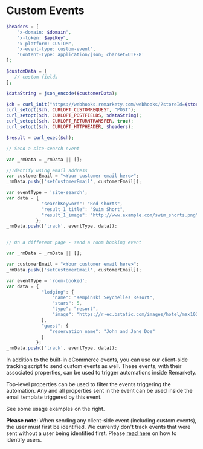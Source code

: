 # Custom Events

```php
$headers = [
    "x-domain: $domain",
    "x-token: $apiKey",
    "x-platform: CUSTOM",
    "x-event-type: custom-event",
    'Content-Type: application/json; charset=UTF-8'
];

$customData = [
   // custom fields
];

$dataString = json_encode($customerData);

$ch = curl_init("https://webhooks.remarkety.com/webhooks/?storeId=$storeId");
curl_setopt($ch, CURLOPT_CUSTOMREQUEST, "POST");
curl_setopt($ch, CURLOPT_POSTFIELDS, $dataString);
curl_setopt($ch, CURLOPT_RETURNTRANSFER, true);
curl_setopt($ch, CURLOPT_HTTPHEADER, $headers);

$result = curl_exec($ch);
```

```javascript
// Send a site-search event

var _rmData = _rmData || [];

//Identify using email address
var customerEmail = "<Your customer email here>";
_rmData.push(['setCustomerEmail', customerEmail]);

var eventType = 'site-search';
var data = {
             "searchKeyword": "Red shorts",
             "result_1_title": "Swim Short",
             "result_1_image": "http://www.example.com/swim_shorts.png"
           };
_rmData.push(['track', eventType, data]); 


// On a different page - send a room booking event

var _rmData = _rmData || [];

var customerEmail = "<Your customer email here>";
_rmData.push(['setCustomerEmail', customerEmail]);

var eventType = 'room-booked';
var data = {
             "lodging": {
                 "name": "Kempinski Seychelles Resort",
                 "stars": 5,
                 "type": "resort",
                 "image": "https://r-ec.bstatic.com/images/hotel/max1024x768/169/16951276.jpg"
             },
             "guest": {
                "reservation_name": "John and Jane Doe"   
             }
           };
_rmData.push(['track', eventType, data]); 
```

In addition to the built-in eCommerce events, you can use our client-side tracking script to send custom events as well.
These events, with their associated properties, can be used to trigger automations inside Remarkety.

Top-level properties can be used to filter the events triggering the automation. Any and all properties sent in the 
event can be used inside the email template triggered by this event.   

See some usage examples on the right.

**Please note:** When sending any client-side event (including custom events), the user must first be identified. We 
currently don't track events that were sent without a user being identified first. Please [read here](#identifying-visitors) 
on how to identify users.